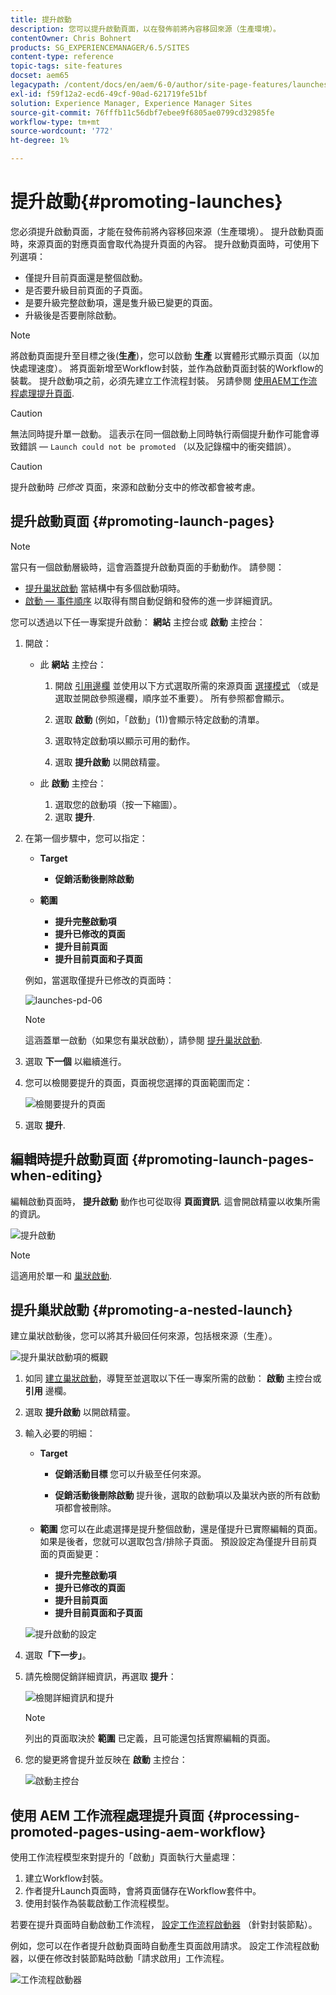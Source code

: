 ```yaml
---
title: 提升啟動
description: 您可以提升啟動頁面，以在發佈前將內容移回來源（生產環境）。
contentOwner: Chris Bohnert
products: SG_EXPERIENCEMANAGER/6.5/SITES
content-type: reference
topic-tags: site-features
docset: aem65
legacypath: /content/docs/en/aem/6-0/author/site-page-features/launches
exl-id: f59f12a2-ecd6-49cf-90ad-621719fe51bf
solution: Experience Manager, Experience Manager Sites
source-git-commit: 76fffb11c56dbf7ebee9f6805ae0799cd32985fe
workflow-type: tm+mt
source-wordcount: '772'
ht-degree: 1%

---
```


# 提升啟動{#promoting-launches}

您必須提升啟動頁面，才能在發佈前將內容移回來源（生產環境）。 提升啟動頁面時，來源頁面的對應頁面會取代為提升頁面的內容。 提升啟動頁面時，可使用下列選項：

* 僅提升目前頁面還是整個啟動。
* 是否要升級目前頁面的子頁面。
* 是要升級完整啟動項，還是隻升級已變更的頁面。
* 升級後是否要刪除啟動。

>[!NOTE]
>
>將啟動頁面提升至目標之後(**生產**)，您可以啟動 **生產** 以實體形式顯示頁面（以加快處理速度）。 將頁面新增至Workflow封裝，並作為啟動頁面封裝的Workflow的裝載。 提升啟動項之前，必須先建立工作流程封裝。 另請參閱 [使用AEM工作流程處理提升頁面](#processing-promoted-pages-using-aem-workflow).

>[!CAUTION]
>
>無法同時提升單一啟動。 這表示在同一個啟動上同時執行兩個提升動作可能會導致錯誤 —  `Launch could not be promoted` （以及記錄檔中的衝突錯誤）。

>[!CAUTION]
>
>提升啟動時 *已修改* 頁面，來源和啟動分支中的修改都會被考慮。

## 提升啟動頁面 {#promoting-launch-pages}

>[!NOTE]
>
>當只有一個啟動層級時，這會涵蓋提升啟動頁面的手動動作。 請參閱：
>
>* [提升巢狀啟動](#promoting-a-nested-launch) 當結構中有多個啟動項時。
>* [啟動 — 事件順序](/help/sites-authoring/launches.md#launches-the-order-of-events) 以取得有關自動促銷和發佈的進一步詳細資訊。
>

您可以透過以下任一專案提升啟動： **網站** 主控台或 **啟動** 主控台：

1. 開啟：

   * 此 **網站** 主控台：

      1. 開啟 [引用邊欄](/help/sites-authoring/author-environment-tools.md#showingpagereferences) 並使用以下方式選取所需的來源頁面 [選擇模式](/help/sites-authoring/basic-handling.md) （或是選取並開啟參照邊欄，順序並不重要）。 所有參照都會顯示。

      1. 選取 **啟動** (例如，「啟動」(1))會顯示特定啟動的清單。
      1. 選取特定啟動項以顯示可用的動作。
      1. 選取 **提升啟動** 以開啟精靈。

   * 此 **啟動** 主控台：

      1. 選取您的啟動項（按一下縮圖）。
      1. 選取 **提升**.

1. 在第一個步驟中，您可以指定：

   * **Target**

      * **促銷活動後刪除啟動**

   * **範圍**

      * **提升完整啟動項**
      * **提升已修改的頁面**
      * **提升目前頁面**
      * **提升目前頁面和子頁面**

   例如，當選取僅提升已修改的頁面時：

   ![launches-pd-06](assets/launches-pd-06.png)

   >[!NOTE]
   >
   >這涵蓋單一啟動（如果您有巢狀啟動），請參閱 [提升巢狀啟動](#promoting-a-nested-launch).

1. 選取 **下一個** 以繼續進行。
1. 您可以檢閱要提升的頁面，頁面視您選擇的頁面範圍而定：

   ![檢閱要提升的頁面](assets/chlimage_1-102.png)

1. 選取 **提升**.

## 編輯時提升啟動頁面 {#promoting-launch-pages-when-editing}

編輯啟動頁面時， **提升啟動** 動作也可從取得 **頁面資訊**. 這會開啟精靈以收集所需的資訊。

![提升啟動](assets/chlimage_1-103.png)

>[!NOTE]
>
>這適用於單一和 [巢狀啟動](#promoting-a-nested-launch).

## 提升巢狀啟動 {#promoting-a-nested-launch}

建立巢狀啟動後，您可以將其升級回任何來源，包括根來源（生產）。

![提升巢狀啟動項的概觀](assets/chlimage_1-104.png)

1. 如同 [建立巢狀啟動](#creatinganestedlaunchlaunchwithinalaunch)，導覽至並選取以下任一專案所需的啟動： **啟動** 主控台或 **引用** 邊欄。
1. 選取 **提升啟動** 以開啟精靈。

1. 輸入必要的明細：

   * **Target**

      * **促銷活動目標**
您可以升級至任何來源。

      * **促銷活動後刪除啟動**
提升後，選取的啟動項以及巢狀內嵌的所有啟動項都會被刪除。

   * **範圍**
您可以在此處選擇是提升整個啟動，還是僅提升已實際編輯的頁面。 如果是後者，您就可以選取包含/排除子頁面。 預設設定為僅提升目前頁面的頁面變更：

      * **提升完整啟動項**
      * **提升已修改的頁面**
      * **提升目前頁面**
      * **提升目前頁面和子頁面**

   ![提升啟動的設定](assets/chlimage_1-105.png)

1. 選取&#x200B;**「下一步」**。
1. 請先檢閱促銷詳細資訊，再選取 **提升**：

   ![檢閱詳細資訊和提升](assets/chlimage_1-106.png)

   >[!NOTE]
   >
   >列出的頁面取決於 **範圍** 已定義，且可能還包括實際編輯的頁面。

1. 您的變更將會提升並反映在 **啟動** 主控台：

   ![啟動主控台](assets/chlimage_1-107.png)

## 使用 AEM 工作流程處理提升頁面 {#processing-promoted-pages-using-aem-workflow}

使用工作流程模型來對提升的「啟動」頁面執行大量處理：

1. 建立Workflow封裝。
1. 作者提升Launch頁面時，會將頁面儲存在Workflow套件中。
1. 使用封裝作為裝載啟動工作流程模型。

若要在提升頁面時自動啟動工作流程， [設定工作流程啟動器](/help/sites-administering/workflows-starting.md#workflows-launchers) （針對封裝節點）。

例如，您可以在作者提升啟動頁面時自動產生頁面啟用請求。 設定工作流程啟動器，以便在修改封裝節點時啟動「請求啟用」工作流程。

![工作流程啟動器](assets/chlimage_1-108.png)
